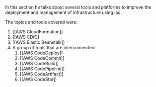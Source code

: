 In this section he talks about several tools and platforms to improve the deployment and management of infrastructure using iac.

The topics and tools covered were:

1. [[AWS CloudFormation]]
2. [[AWS CDK]]
3. [[AWS Elastic Beanstalk]]
4. A group of tools that are interconnected:
	1. [[AWS CodeDeploy]]
	2. [[AWS CodeCommit]]
	3. [[AWS CodeBuild]]
	4. [[AWS CodePipeline]]
	5. [[AWS CodeArtifact]]
	6. [[AWS CodeStar]]
